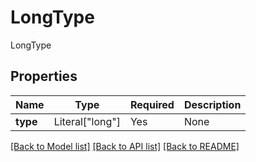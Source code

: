 # LongType

LongType

## Properties
Name | Type | Required | Description |
------------ | ------------- | ------------- | ------------- |
**type** | Literal["long"] | Yes | None |


[[Back to Model list]](../../README.md#documentation-for-models) [[Back to API list]](../../README.md#documentation-for-api-endpoints) [[Back to README]](../../README.md)
